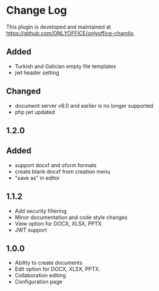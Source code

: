 # Change Log

This plugin is developed and maintained at https://github.com/ONLYOFFICE/onlyoffice-chamilo.

## Added
- Turkish and Galician empty file templates
- jwt header setting

## Changed
- document server v6.0 and earlier is no longer supported
- php jwt updated

## 1.2.0
## Added
- support docxf and oform formats
- create blank docxf from creation menu
- "save as" in editor

## 1.1.2
- Add security filtering
- Minor documentation and code style changes
- View option for DOCX, XLSX, PPTX.
- JWT support

## 1.0.0
- Ability to create documents
- Edit option for DOCX, XLSX, PPTX.
- Collaboration editing
- Configuration page
